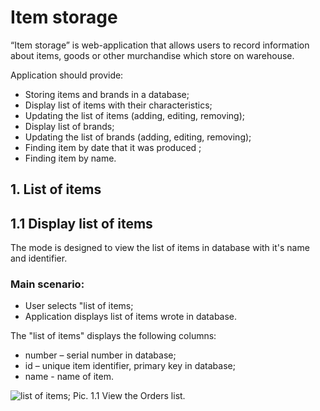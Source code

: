 # Item storage

“Item storage” is web-application that allows users to record information about items, goods or other murchandise which store on warehouse.

Application should provide:
* Storing items and brands in a database;
* Display list of items with their characteristics;
* Updating the list of items (adding, editing, removing);
* Display list of brands;
* Updating the list of brands (adding, editing, removing);
* Finding item by date that it was produced ;
* Finding item by name.

## 1. List of items
## 1.1 Display list of items
The mode is designed to view the list of items in database with it's name and identifier.
### Main scenario:
* User selects "list of items;
* Application displays list of items wrote in database.

The "list of items" displays the following columns:
* number – serial number in database;
* id – unique item identifier, primary key in database;
* name - name of item.

<image src="html_prototype/static/images/list_of_items.png" alt="list of items">;
Pic. 1.1 View the Orders list.


